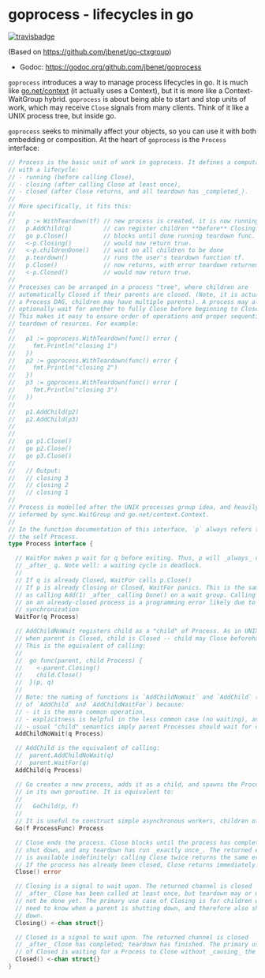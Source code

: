 # goprocess - lifecycles in go

[![travisbadge](https://travis-ci.org/jbenet/goprocess.svg)](https://travis-ci.org/jbenet/goprocess)

(Based on https://github.com/jbenet/go-ctxgroup)

- Godoc: https://godoc.org/github.com/jbenet/goprocess

`goprocess` introduces a way to manage process lifecycles in go. It is
much like [go.net/context](https://godoc.org/code.google.com/p/go.net/context)
(it actually uses a Context), but it is more like a Context-WaitGroup hybrid.
`goprocess` is about being able to start and stop units of work, which may
receive `Close` signals from many clients. Think of it like a UNIX process
tree, but inside go.

`goprocess` seeks to minimally affect your objects, so you can use it
with both embedding or composition. At the heart of `goprocess` is the
`Process` interface:

```Go
// Process is the basic unit of work in goprocess. It defines a computation
// with a lifecycle:
// - running (before calling Close),
// - closing (after calling Close at least once),
// - closed (after Close returns, and all teardown has _completed_).
//
// More specifically, it fits this:
//
//   p := WithTeardown(tf) // new process is created, it is now running.
//   p.AddChild(q)         // can register children **before** Closing.
//   go p.Close()          // blocks until done running teardown func.
//   <-p.Closing()         // would now return true.
//   <-p.childrenDone()    // wait on all children to be done
//   p.teardown()          // runs the user's teardown function tf.
//   p.Close()             // now returns, with error teardown returned.
//   <-p.Closed()          // would now return true.
//
// Processes can be arranged in a process "tree", where children are
// automatically Closed if their parents are closed. (Note, it is actually
// a Process DAG, children may have multiple parents). A process may also
// optionally wait for another to fully Close before beginning to Close.
// This makes it easy to ensure order of operations and proper sequential
// teardown of resurces. For example:
//
//   p1 := goprocess.WithTeardown(func() error {
//     fmt.Println("closing 1")
//   })
//   p2 := goprocess.WithTeardown(func() error {
//     fmt.Println("closing 2")
//   })
//   p3 := goprocess.WithTeardown(func() error {
//     fmt.Println("closing 3")
//   })
//
//   p1.AddChild(p2)
//   p2.AddChild(p3)
//
//
//   go p1.Close()
//   go p2.Close()
//   go p3.Close()
//
//   // Output:
//   // closing 3
//   // closing 2
//   // closing 1
//
// Process is modelled after the UNIX processes group idea, and heavily
// informed by sync.WaitGroup and go.net/context.Context.
//
// In the function documentation of this interface, `p` always refers to
// the self Process.
type Process interface {

  // WaitFor makes p wait for q before exiting. Thus, p will _always_ close
  // _after_ q. Note well: a waiting cycle is deadlock.
  //
  // If q is already Closed, WaitFor calls p.Close()
  // If p is already Closing or Closed, WaitFor panics. This is the same thing
  // as calling Add(1) _after_ calling Done() on a wait group. Calling WaitFor
  // on an already-closed process is a programming error likely due to bad
  // synchronization
  WaitFor(q Process)

  // AddChildNoWait registers child as a "child" of Process. As in UNIX,
  // when parent is Closed, child is Closed -- child may Close beforehand.
  // This is the equivalent of calling:
  //
  //  go func(parent, child Process) {
  //    <-parent.Closing()
  //    child.Close()
  //  }(p, q)
  //
  // Note: the naming of functions is `AddChildNoWait` and `AddChild` (instead
  // of `AddChild` and `AddChildWaitFor`) because:
  // - it is the more common operation,
  // - explicitness is helpful in the less common case (no waiting), and
  // - usual "child" semantics imply parent Processes should wait for children.
  AddChildNoWait(q Process)

  // AddChild is the equivalent of calling:
  //  parent.AddChildNoWait(q)
  //  parent.WaitFor(q)
  AddChild(q Process)

  // Go creates a new process, adds it as a child, and spawns the ProcessFunc f
  // in its own goroutine. It is equivalent to:
  //
  //   GoChild(p, f)
  //
  // It is useful to construct simple asynchronous workers, children of p.
  Go(f ProcessFunc) Process

  // Close ends the process. Close blocks until the process has completely
  // shut down, and any teardown has run _exactly once_. The returned error
  // is available indefinitely: calling Close twice returns the same error.
  // If the process has already been closed, Close returns immediately.
  Close() error

  // Closing is a signal to wait upon. The returned channel is closed
  // _after_ Close has been called at least once, but teardown may or may
  // not be done yet. The primary use case of Closing is for children who
  // need to know when a parent is shutting down, and therefore also shut
  // down.
  Closing() <-chan struct{}

  // Closed is a signal to wait upon. The returned channel is closed
  // _after_ Close has completed; teardown has finished. The primary use case
  // of Closed is waiting for a Process to Close without _causing_ the Close.
  Closed() <-chan struct{}
}
```
